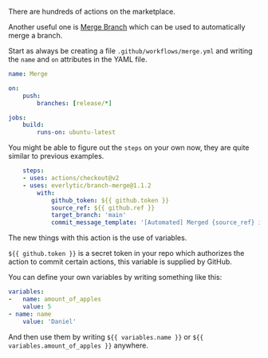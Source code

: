There are hundreds of actions on the marketplace.

Another useful one is [Merge Branch](https://github.com/marketplace/actions/branch-merge) which can be used to automatically merge a branch.

Start as always be creating a file `.github/workflows/merge.yml` and writing the `name` and `on` attributes in the YAML file.

```yaml
name: Merge

on:
	push:
		branches: [release/*]

jobs:
	build:
		runs-on: ubuntu-latest
```

You might be able to figure out the `steps` on your own now, they are quite similar to previous examples.

```yaml
	steps:
	- uses: actions/checkout@v2
	- uses: everlytic/branch-merge@1.1.2
		with:
			github_token: ${{ github.token }}
			source_ref: ${{ github.ref }}
			target_branch: 'main'
			commit_message_template: '[Automated] Merged {source_ref} into target {target_branch}'
```

The new things with this action is the use of variables.

`${{ github.token }}` is a secret token in your repo which authorizes the action to commit certain actions, this variable is supplied by GitHub.

You can define your own variables by writing something like this:

```yaml
variables:
-	name: amount_of_apples
	value: 5
- name: name
	value: 'Daniel'
```

And then use them by writing `${{ variables.name }}` or `${{ variables.amount_of_apples }}` anywhere.